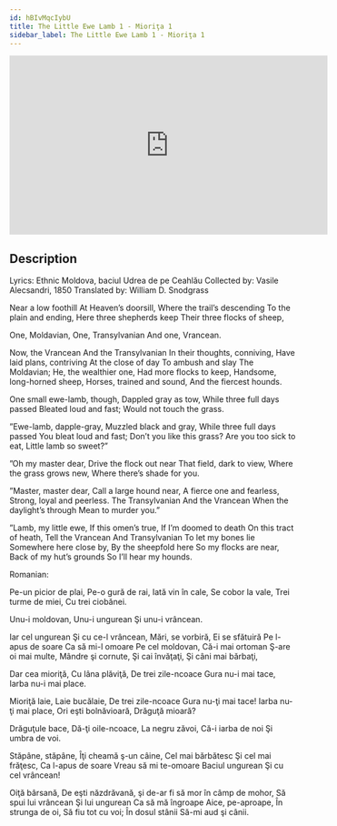 ```yaml
---
id: hBIvMqcIybU
title: The Little Ewe Lamb 1 - Mioriţa 1
sidebar_label: The Little Ewe Lamb 1 - Mioriţa 1
---
```


<iframe
  width="560"
  height="315"
  src="https://www.youtube.com/embed/hBIvMqcIybU"
  title="YouTube video player"
  frameborder="0"
  allow="accelerometer; autoplay; clipboard-write; encrypted-media; gyroscope; picture-in-picture; web-share"
  referrerpolicy="strict-origin-when-cross-origin"
  allowfullscreen
></iframe>

## Description

Lyrics: Ethnic Moldova, baciul Udrea de pe Ceahlău
Collected by: Vasile Alecsandri, 1850
Translated by: William D. Snodgrass

Near a low foothill
At Heaven’s doorsill,
Where the trail’s descending
To the plain and ending,
Here three shepherds keep
Their three flocks of sheep,

One, Moldavian,
One, Transylvanian
And one, Vrancean.

Now, the Vrancean
And the Transylvanian
In their thoughts, conniving,
Have laid plans, contriving
At the close of day
To ambush and slay
The Moldavian;
He, the wealthier one,
Had more flocks to keep,
Handsome, long-horned sheep,
Horses, trained and sound,
And the fiercest hounds.

One small ewe-lamb, though,
Dappled gray as tow,
While three full days passed
Bleated loud and fast;
Would not touch the grass.

”Ewe-lamb, dapple-gray,
Muzzled black and gray,
While three full days passed
You bleat loud and fast;
Don’t you like this grass?
Are you too sick to eat,
Little lamb so sweet?”

”Oh my master dear,
Drive the flock out near
That field, dark to view,
Where the grass grows new,
Where there’s shade for you.

”Master, master dear,
Call a large hound near,
A fierce one and fearless,
Strong, loyal and peerless.
The Transylvanian
And the Vrancean
When the daylight’s through
Mean to murder you.”

”Lamb, my little ewe,
If this omen’s true,
If I’m doomed to death
On this tract of heath,
Tell the Vrancean
And Transylvanian
To let my bones lie
Somewhere here close by,
By the sheepfold here
So my flocks are near,
Back of my hut’s grounds
So I’ll hear my hounds.

Romanian:

Pe-un picior de plai,
Pe-o gură de rai,
Iată vin în cale,
Se cobor la vale,
Trei turme de miei,
Cu trei ciobănei.

Unu-i moldovan,
Unu-i ungurean
Şi unu-i vrâncean.

Iar cel ungurean
Şi cu ce-l vrâncean,
Mări, se vorbiră,
Ei se sfătuiră
Pe l-apus de soare
Ca să mi-l omoare
Pe cel moldovan,
Că-i mai ortoman
Ş-are oi mai multe,
Mândre şi cornute,
Şi cai învăţaţi,
Şi câni mai bărbaţi,

Dar cea mioriţă,
Cu lâna plăviţă,
De trei zile-ncoace
Gura nu-i mai tace,
Iarba nu-i mai place.

Mioriţă laie,
Laie bucălaie,
De trei zile-ncoace
Gura nu-ţi mai tace!
Iarba nu-ţi mai place,
Ori eşti bolnăvioară,
Drăguţă mioară?

Drăguţule bace,
Dă-ţi oile-ncoace,
La negru zăvoi,
Că-i iarba de noi
Şi umbra de voi.

Stăpâne, stăpâne,
Îţi cheamă ş-un câine,
Cel mai bărbătesc
Şi cel mai frăţesc,
Ca l-apus de soare
Vreau să mi te-omoare
Baciul ungurean
Şi cu cel vrâncean!

Oiţă bârsană,
De eşti năzdrăvană,
şi de-ar fi să mor
în câmp de mohor,
Să spui lui vrâncean
Şi lui ungurean
Ca să mă îngroape
Aice, pe-aproape,
În strunga de oi,
Să fiu tot cu voi;
În dosul stânii
Să-mi aud şi cânii.
